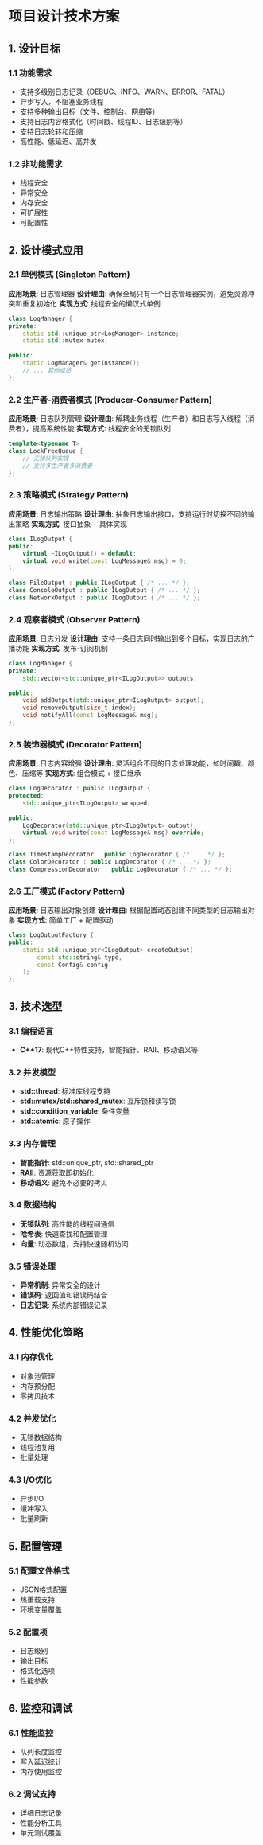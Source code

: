 # 项目设计技术方案

## 1. 设计目标

### 1.1 功能需求
- 支持多级别日志记录（DEBUG、INFO、WARN、ERROR、FATAL）
- 异步写入，不阻塞业务线程
- 支持多种输出目标（文件、控制台、网络等）
- 支持日志内容格式化（时间戳、线程ID、日志级别等）
- 支持日志轮转和压缩
- 高性能、低延迟、高并发

### 1.2 非功能需求
- 线程安全
- 异常安全
- 内存安全
- 可扩展性
- 可配置性

## 2. 设计模式应用

### 2.1 单例模式 (Singleton Pattern)
**应用场景**: 日志管理器
**设计理由**: 确保全局只有一个日志管理器实例，避免资源冲突和重复初始化
**实现方式**: 线程安全的懒汉式单例

```cpp
class LogManager {
private:
    static std::unique_ptr<LogManager> instance;
    static std::mutex mutex;
    
public:
    static LogManager& getInstance();
    // ... 其他成员
};
```

### 2.2 生产者-消费者模式 (Producer-Consumer Pattern)
**应用场景**: 日志队列管理
**设计理由**: 解耦业务线程（生产者）和日志写入线程（消费者），提高系统性能
**实现方式**: 线程安全的无锁队列

```cpp
template<typename T>
class LockFreeQueue {
    // 无锁队列实现
    // 支持多生产者多消费者
};
```

### 2.3 策略模式 (Strategy Pattern)
**应用场景**: 日志输出策略
**设计理由**: 抽象日志输出接口，支持运行时切换不同的输出策略
**实现方式**: 接口抽象 + 具体实现

```cpp
class ILogOutput {
public:
    virtual ~ILogOutput() = default;
    virtual void write(const LogMessage& msg) = 0;
};

class FileOutput : public ILogOutput { /* ... */ };
class ConsoleOutput : public ILogOutput { /* ... */ };
class NetworkOutput : public ILogOutput { /* ... */ };
```

### 2.4 观察者模式 (Observer Pattern)
**应用场景**: 日志分发
**设计理由**: 支持一条日志同时输出到多个目标，实现日志的广播功能
**实现方式**: 发布-订阅机制

```cpp
class LogManager {
private:
    std::vector<std::unique_ptr<ILogOutput>> outputs;
    
public:
    void addOutput(std::unique_ptr<ILogOutput> output);
    void removeOutput(size_t index);
    void notifyAll(const LogMessage& msg);
};
```

### 2.5 装饰器模式 (Decorator Pattern)
**应用场景**: 日志内容增强
**设计理由**: 灵活组合不同的日志处理功能，如时间戳、颜色、压缩等
**实现方式**: 组合模式 + 接口继承

```cpp
class LogDecorator : public ILogOutput {
protected:
    std::unique_ptr<ILogOutput> wrapped;
    
public:
    LogDecorator(std::unique_ptr<ILogOutput> output);
    virtual void write(const LogMessage& msg) override;
};

class TimestampDecorator : public LogDecorator { /* ... */ };
class ColorDecorator : public LogDecorator { /* ... */ };
class CompressionDecorator : public LogDecorator { /* ... */ };
```

### 2.6 工厂模式 (Factory Pattern)
**应用场景**: 日志输出对象创建
**设计理由**: 根据配置动态创建不同类型的日志输出对象
**实现方式**: 简单工厂 + 配置驱动

```cpp
class LogOutputFactory {
public:
    static std::unique_ptr<ILogOutput> createOutput(
        const std::string& type, 
        const Config& config
    );
};
```

## 3. 技术选型

### 3.1 编程语言
- **C++17**: 现代C++特性支持，智能指针、RAII、移动语义等

### 3.2 并发模型
- **std::thread**: 标准库线程支持
- **std::mutex/std::shared_mutex**: 互斥锁和读写锁
- **std::condition_variable**: 条件变量
- **std::atomic**: 原子操作

### 3.3 内存管理
- **智能指针**: std::unique_ptr, std::shared_ptr
- **RAII**: 资源获取即初始化
- **移动语义**: 避免不必要的拷贝

### 3.4 数据结构
- **无锁队列**: 高性能的线程间通信
- **哈希表**: 快速查找和配置管理
- **向量**: 动态数组，支持快速随机访问

### 3.5 错误处理
- **异常机制**: 异常安全的设计
- **错误码**: 返回值和错误码结合
- **日志记录**: 系统内部错误记录

## 4. 性能优化策略

### 4.1 内存优化
- 对象池管理
- 内存预分配
- 零拷贝技术

### 4.2 并发优化
- 无锁数据结构
- 线程池复用
- 批量处理

### 4.3 I/O优化
- 异步I/O
- 缓冲写入
- 批量刷新

## 5. 配置管理

### 5.1 配置文件格式
- JSON格式配置
- 热重载支持
- 环境变量覆盖

### 5.2 配置项
- 日志级别
- 输出目标
- 格式化选项
- 性能参数

## 6. 监控和调试

### 6.1 性能监控
- 队列长度监控
- 写入延迟统计
- 内存使用监控

### 6.2 调试支持
- 详细日志记录
- 性能分析工具
- 单元测试覆盖
